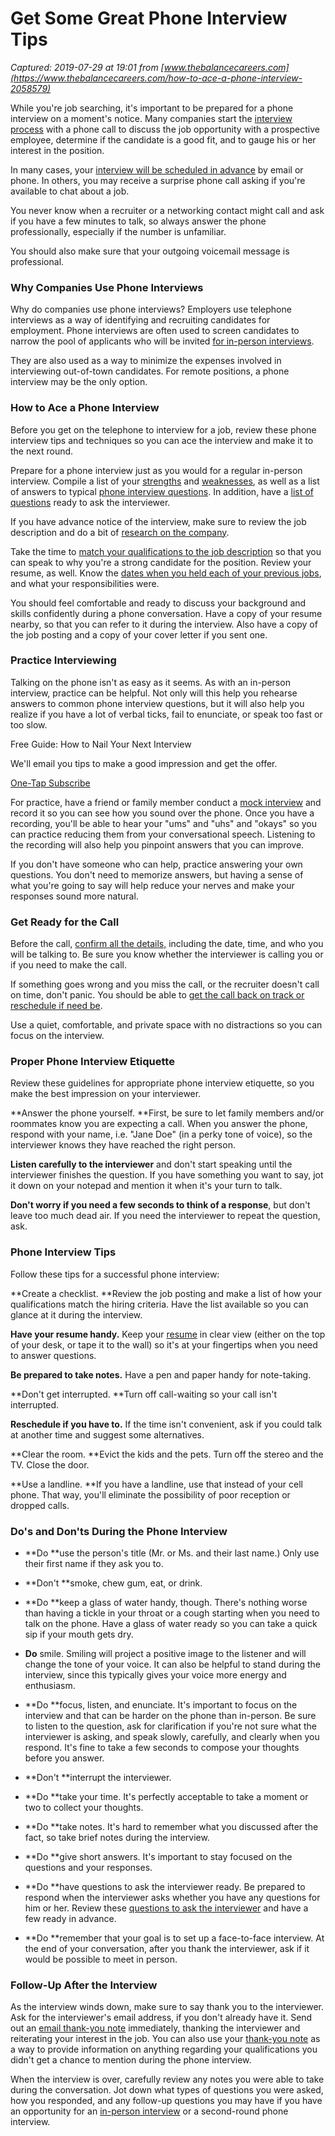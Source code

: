 # Get Some Great Phone Interview Tips

_Captured: 2019-07-29 at 19:01 from [www.thebalancecareers.com](https://www.thebalancecareers.com/how-to-ace-a-phone-interview-2058579)_

While you're job searching, it's important to be prepared for a phone interview on a moment's notice. Many companies start the [interview process](https://www.thebalancecareers.com/steps-in-the-job-interview-process-2061363) with a phone call to discuss the job opportunity with a prospective employee, determine if the candidate is a good fit, and to gauge his or her interest in the position.

In many cases, your [interview will be scheduled in advance](https://www.thebalancecareers.com/how-employers-notify-applicants-about-interviews-2061126) by email or phone. In others, you may receive a surprise phone call asking if you're available to chat about a job.

You never know when a recruiter or a networking contact might call and ask if you have a few minutes to talk, so always answer the phone professionally, especially if the number is unfamiliar.

You should also make sure that your outgoing voicemail message is professional.

###  Why Companies Use Phone Interviews 

Why do companies use phone interviews? Employers use telephone interviews as a way of identifying and recruiting candidates for employment. Phone interviews are often used to screen candidates to narrow the pool of applicants who will be invited [for in-person interviews](https://www.thebalancecareers.com/types-of-job-and-employment-related-interviews-2061343).

They are also used as a way to minimize the expenses involved in interviewing out-of-town candidates. For remote positions, a phone interview may be the only option.

###  How to Ace a Phone Interview 

Before you get on the telephone to interview for a job, review these phone interview tips and techniques so you can ace the interview and make it to the next round.

Prepare for a phone interview just as you would for a regular in-person interview. Compile a list of your [strengths](https://www.thebalancecareers.com/resume-strengths-list-2063804) and [weaknesses](https://www.thebalancecareers.com/list-of-weaknesses-2063805), as well as a list of answers to typical [phone interview questions](https://www.thebalancecareers.com/phone-interview-questions-and-answers-2061217). In addition, have a [list of questions](https://www.thebalancecareers.com/phone-interview-questions-to-ask-the-interviewer-2062791) ready to ask the interviewer.

If you have advance notice of the interview, make sure to review the job description and do a bit of [research on the company](https://www.thebalancecareers.com/how-to-research-a-company-2058508).

Take the time to [match your qualifications to the job description](https://www.thebalancecareers.com/how-to-match-your-qualifications-to-a-job-2060941) so that you can speak to why you're a strong candidate for the position. Review your resume, as well. Know the [dates when you held each of your previous jobs](https://www.thebalancecareers.com/work-history-definition-with-examples-2060468), and what your responsibilities were.

You should feel comfortable and ready to discuss your background and skills confidently during a phone conversation. Have a copy of your resume nearby, so that you can refer to it during the interview. Also have a copy of the job posting and a copy of your cover letter if you sent one.

###  Practice Interviewing 

Talking on the phone isn't as easy as it seems. As with an in-person interview, practice can be helpful. Not only will this help you rehearse answers to common phone interview questions, but it will also help you realize if you have a lot of verbal ticks, fail to enunciate, or speak too fast or too slow.

Free Guide: How to Nail Your Next Interview 

We'll email you tips to make a good impression and get the offer. 

[ One-Tap Subscribe ](bWFpbHRvOmRyZWFtam9iQHRoZWJhbGFuY2UuY29tP3N1YmplY3Q9SGl0IFNlbmQgdG8gR2V0IE91ciBGcmVlIEd1aWRlIHRvIEludGVydmlld2luZw==)

For practice, have a friend or family member conduct a [mock interview](https://www.thebalancecareers.com/how-to-use-mock-interviews-to-practice-interviewing-2061626) and record it so you can see how you sound over the phone. Once you have a recording, you'll be able to hear your "ums" and "uhs" and "okays" so you can practice reducing them from your conversational speech. Listening to the recording will also help you pinpoint answers that you can improve.

If you don't have someone who can help, practice answering your own questions. You don't need to memorize answers, but having a sense of what you're going to say will help reduce your nerves and make your responses sound more natural.

###  Get Ready for the Call 

Before the call, [confirm all the details,](https://www.thebalancecareers.com/how-to-confirm-a-job-interview-2061317) including the date, time, and who you will be talking to. Be sure you know whether the interviewer is calling you or if you need to make the call.

If something goes wrong and you miss the call, or the recruiter doesn't call on time, don't panic. You should be able to [get the call back on track or reschedule if need be](https://www.thebalancecareers.com/what-to-do-if-your-phone-interviewer-doesn-t-call-2062794).

Use a quiet, comfortable, and private space with no distractions so you can focus on the interview.

###  Proper Phone Interview Etiquette 

Review these guidelines for appropriate phone interview etiquette, so you make the best impression on your interviewer.

**Answer the phone yourself. **First, be sure to let family members and/or roommates know you are expecting a call. When you answer the phone, respond with your name, i.e. "Jane Doe" (in a perky tone of voice), so the interviewer knows they have reached the right person.

**Listen carefully to the interviewer** and don't start speaking until the interviewer finishes the question. If you have something you want to say, jot it down on your notepad and mention it when it's your turn to talk.

**Don't worry if you need a few seconds to think of a response**, but don't leave too much dead air. If you need the interviewer to repeat the question, ask.

###  Phone Interview Tips 

Follow these tips for a successful phone interview:

**Create a checklist. **Review the job posting and make a list of how your qualifications match the hiring criteria. Have the list available so you can glance at it during the interview.

**Have your resume handy.** Keep your [resume](https://www.thebalancecareers.com/job-resumes-4161923) in clear view (either on the top of your desk, or tape it to the wall) so it's at your fingertips when you need to answer questions.

**Be prepared to take notes.** Have a pen and paper handy for note-taking.

**Don't get interrupted. **Turn off call-waiting so your call isn't interrupted.

**Reschedule if you have to.** If the time isn't convenient, ask if you could talk at another time and suggest some alternatives.

**Clear the room. **Evict the kids and the pets. Turn off the stereo and the TV. Close the door.

**Use a landline. **If you have a landline, use that instead of your cell phone. That way, you'll eliminate the possibility of poor reception or dropped calls.

###  Do's and Don'ts During the Phone Interview 

  * **Do **use the person's title (Mr. or Ms. and their last name.) Only use their first name if they ask you to.
  * **Don't **smoke, chew gum, eat, or drink.
  * **Do **keep a glass of water handy, though. There's nothing worse than having a tickle in your throat or a cough starting when you need to talk on the phone. Have a glass of water ready so you can take a quick sip if your mouth gets dry.
  * **Do** smile. Smiling will project a positive image to the listener and will change the tone of your voice. It can also be helpful to stand during the interview, since this typically gives your voice more energy and enthusiasm.

  * **Do **focus, listen, and enunciate. It's important to focus on the interview and that can be harder on the phone than in-person. Be sure to listen to the question, ask for clarification if you're not sure what the interviewer is asking, and speak slowly, carefully, and clearly when you respond. It's fine to take a few seconds to compose your thoughts before you answer.
  * **Don't **interrupt the interviewer.
  * **Do **take your time. It's perfectly acceptable to take a moment or two to collect your thoughts.
  * **Do **take notes. It's hard to remember what you discussed after the fact, so take brief notes during the interview.

  * **Do **give short answers. It's important to stay focused on the questions and your responses.
  * **Do **have questions to ask the interviewer ready. Be prepared to respond when the interviewer asks whether you have any questions for him or her. Review these [questions to ask the interviewer](https://www.thebalancecareers.com/questions-to-ask-in-a-job-interview-2061205) and have a few ready in advance.
  * **Do **remember that your goal is to set up a face-to-face interview. At the end of your conversation, after you thank the interviewer, ask if it would be possible to meet in person.

###  Follow-Up After the Interview 

As the interview winds down, make sure to say thank you to the interviewer. Ask for the interviewer's email address, if you don't already have it. Send out an [email thank-you note](https://www.thebalancecareers.com/thank-you-email-after-job-interview-2063958) immediately, thanking the interviewer and reiterating your interest in the job. You can also use your [thank-you note](https://www.thebalancecareers.com/thank-you-email-messages-for-a-phone-interview-example-2063996) as a way to provide information on anything regarding your qualifications you didn't get a chance to mention during the phone interview.

When the interview is over, carefully review any notes you were able to take during the conversation. Jot down what types of questions you were asked, how you responded, and any follow-up questions you may have if you have an opportunity for an [in-person interview](https://www.thebalancecareers.com/what-to-expect-during-a-job-interview-2063897) or a second-round phone interview.

